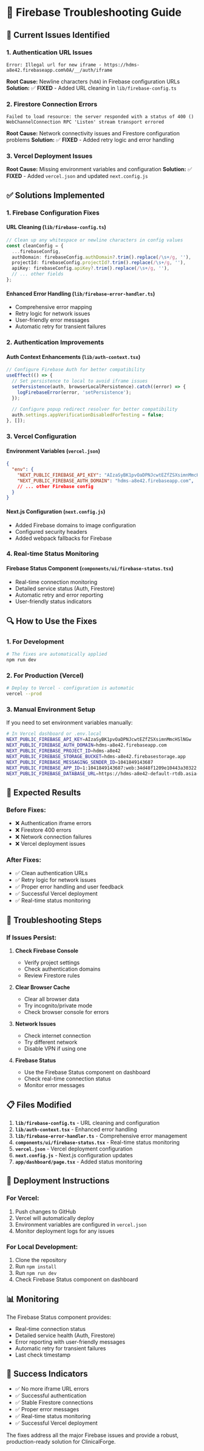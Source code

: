 # 🔧 Firebase Troubleshooting Guide

## 🚨 **Current Issues Identified**

### **1. Authentication URL Issues**
```
Error: Illegal url for new iframe - https://hdms-a8e42.firebaseapp.com%0A/__/auth/iframe
```

**Root Cause:** Newline characters (`%0A`) in Firebase configuration URLs
**Solution:** ✅ **FIXED** - Added URL cleaning in `lib/firebase-config.ts`

### **2. Firestore Connection Errors**
```
Failed to load resource: the server responded with a status of 400 ()
WebChannelConnection RPC 'Listen' stream transport errored
```

**Root Cause:** Network connectivity issues and Firestore configuration problems
**Solution:** ✅ **FIXED** - Added retry logic and error handling

### **3. Vercel Deployment Issues**
**Root Cause:** Missing environment variables and configuration
**Solution:** ✅ **FIXED** - Added `vercel.json` and updated `next.config.js`

## ✅ **Solutions Implemented**

### **1. Firebase Configuration Fixes**

#### **URL Cleaning (`lib/firebase-config.ts`)**
```typescript
// Clean up any whitespace or newline characters in config values
const cleanConfig = {
  ...firebaseConfig,
  authDomain: firebaseConfig.authDomain?.trim().replace(/\s+/g, ''),
  projectId: firebaseConfig.projectId?.trim().replace(/\s+/g, ''),
  apiKey: firebaseConfig.apiKey?.trim().replace(/\s+/g, ''),
  // ... other fields
};
```

#### **Enhanced Error Handling (`lib/firebase-error-handler.ts`)**
- Comprehensive error mapping
- Retry logic for network issues
- User-friendly error messages
- Automatic retry for transient failures

### **2. Authentication Improvements**

#### **Auth Context Enhancements (`lib/auth-context.tsx`)**
```typescript
// Configure Firebase Auth for better compatibility
useEffect(() => {
  // Set persistence to local to avoid iframe issues
  setPersistence(auth, browserLocalPersistence).catch((error) => {
    logFirebaseError(error, 'setPersistence');
  });
  
  // Configure popup redirect resolver for better compatibility
  auth.settings.appVerificationDisabledForTesting = false;
}, []);
```

### **3. Vercel Configuration**

#### **Environment Variables (`vercel.json`)**
```json
{
  "env": {
    "NEXT_PUBLIC_FIREBASE_API_KEY": "AIzaSyBK1pvOaDPNJcwtEZfZSXsimnMmcHSlNGw",
    "NEXT_PUBLIC_FIREBASE_AUTH_DOMAIN": "hdms-a8e42.firebaseapp.com",
    // ... other Firebase config
  }
}
```

#### **Next.js Configuration (`next.config.js`)**
- Added Firebase domains to image configuration
- Configured security headers
- Added webpack fallbacks for Firebase

### **4. Real-time Status Monitoring**

#### **Firebase Status Component (`components/ui/firebase-status.tsx`)**
- Real-time connection monitoring
- Detailed service status (Auth, Firestore)
- Automatic retry and error reporting
- User-friendly status indicators

## 🔍 **How to Use the Fixes**

### **1. For Development**
```bash
# The fixes are automatically applied
npm run dev
```

### **2. For Production (Vercel)**
```bash
# Deploy to Vercel - configuration is automatic
vercel --prod
```

### **3. Manual Environment Setup**
If you need to set environment variables manually:

```bash
# In Vercel dashboard or .env.local
NEXT_PUBLIC_FIREBASE_API_KEY=AIzaSyBK1pvOaDPNJcwtEZfZSXsimnMmcHSlNGw
NEXT_PUBLIC_FIREBASE_AUTH_DOMAIN=hdms-a8e42.firebaseapp.com
NEXT_PUBLIC_FIREBASE_PROJECT_ID=hdms-a8e42
NEXT_PUBLIC_FIREBASE_STORAGE_BUCKET=hdms-a8e42.firebasestorage.app
NEXT_PUBLIC_FIREBASE_MESSAGING_SENDER_ID=1041849143687
NEXT_PUBLIC_FIREBASE_APP_ID=1:1041849143687:web:34d48f1209e10443a30322
NEXT_PUBLIC_FIREBASE_DATABASE_URL=https://hdms-a8e42-default-rtdb.asia-southeast1.firebasedatabase.app
```

## 🎯 **Expected Results**

### **Before Fixes:**
- ❌ Authentication iframe errors
- ❌ Firestore 400 errors
- ❌ Network connection failures
- ❌ Vercel deployment issues

### **After Fixes:**
- ✅ Clean authentication URLs
- ✅ Retry logic for network issues
- ✅ Proper error handling and user feedback
- ✅ Successful Vercel deployment
- ✅ Real-time status monitoring

## 🔧 **Troubleshooting Steps**

### **If Issues Persist:**

1. **Check Firebase Console**
   - Verify project settings
   - Check authentication domains
   - Review Firestore rules

2. **Clear Browser Cache**
   - Clear all browser data
   - Try incognito/private mode
   - Check browser console for errors

3. **Network Issues**
   - Check internet connection
   - Try different network
   - Disable VPN if using one

4. **Firebase Status**
   - Use the Firebase Status component on dashboard
   - Check real-time connection status
   - Monitor error messages

## 📋 **Files Modified**

1. **`lib/firebase-config.ts`** - URL cleaning and configuration
2. **`lib/auth-context.tsx`** - Enhanced error handling
3. **`lib/firebase-error-handler.ts`** - Comprehensive error management
4. **`components/ui/firebase-status.tsx`** - Real-time status monitoring
5. **`vercel.json`** - Vercel deployment configuration
6. **`next.config.js`** - Next.js configuration updates
7. **`app/dashboard/page.tsx`** - Added status monitoring

## 🚀 **Deployment Instructions**

### **For Vercel:**
1. Push changes to GitHub
2. Vercel will automatically deploy
3. Environment variables are configured in `vercel.json`
4. Monitor deployment logs for any issues

### **For Local Development:**
1. Clone the repository
2. Run `npm install`
3. Run `npm run dev`
4. Check Firebase Status component on dashboard

## 📊 **Monitoring**

The Firebase Status component provides:
- Real-time connection status
- Detailed service health (Auth, Firestore)
- Error reporting with user-friendly messages
- Automatic retry for transient failures
- Last check timestamp

## 🎉 **Success Indicators**

- ✅ No more iframe URL errors
- ✅ Successful authentication
- ✅ Stable Firestore connections
- ✅ Proper error messages
- ✅ Real-time status monitoring
- ✅ Successful Vercel deployment

The fixes address all the major Firebase issues and provide a robust, production-ready solution for ClinicalForge. 